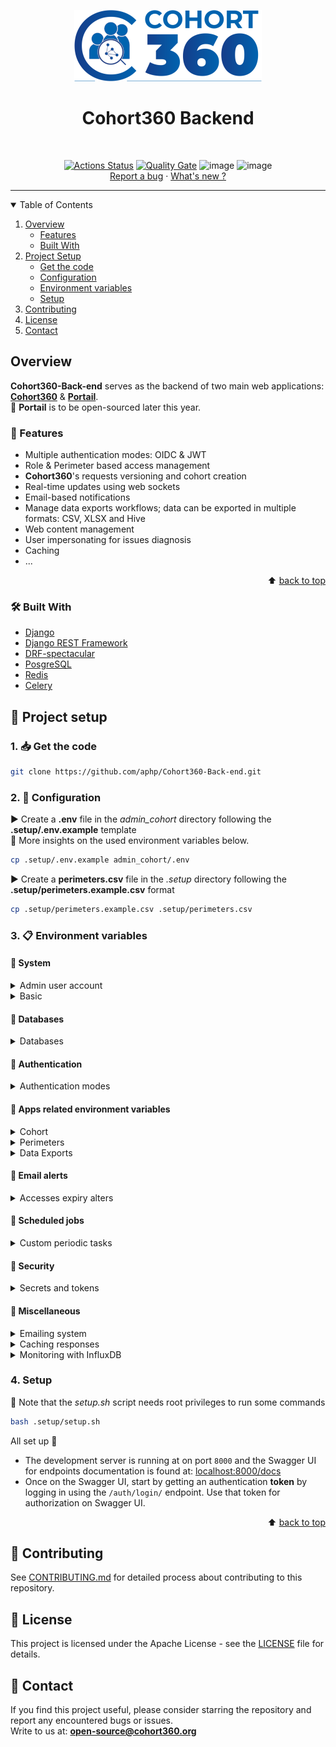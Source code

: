 <a name="readme-top"></a>

<!-- PROJECT LOGO -->
<div align="center">
<img src="admin_cohort/static/admin_cohort/img/logo_cohort360.png" alt="Logo" width="300" height="114">

# Cohort360 Backend
<br />

[![Actions Status](https://github.com/aphp/Cohort360-Back-end/workflows/main/badge.svg)](https://github.com/aphp/Cohort360-Back-end/actions)
[![Quality Gate](https://sonarcloud.io/api/project_badges/measure?project=aphp_Cohort360-Back-end&metric=alert_status)](https://sonarcloud.io/dashboard?id=aphp_Cohort360-Back-end)
![image](https://img.shields.io/badge/Python-3.12-blue/?color=blue&logo=python&logoColor=9cf)
![image](https://img.shields.io/badge/Django-5.0-%2344b78b/?color=%2344b78b&logo=django&logoColor=green)
<br />
<a href="https://github.com/aphp/Cohort360-Back-end/issues/new">Report a bug</a>
·
<a href="CHANGELOG.md">What's new ?</a>
</div>

---

<details open="open">
  <summary>Table of Contents</summary>
  <ol>
    <li>
      <a href="#overview">Overview</a>
      <ul>
        <li><a href="#features">Features</a></li>
        <li><a href="#built-with">Built With</a></li>
      </ul>
    </li>
    <li>
      <a href="#project-setup">Project Setup</a>
      <ul>
        <li><a href="#get-the-code">Get the code</a></li>
        <li><a href="#configuration">Configuration</a></li>
        <li><a href="#environment-variables">Environment variables</a></li>
        <li><a href="#setup">Setup</a></li>
      </ul>
    </li>
    <li><a href="#contributing">Contributing</a></li>
    <li><a href="#license">License</a></li>
    <li><a href="#contact">Contact</a></li>
  </ol>
</details>



## Overview

**Cohort360-Back-end** serves as the backend of two main web applications: [**Cohort360**](https://github.com/aphp/Cohort360) & [**Portail**](https://github.com/aphp/Cohort360-AdministrationPortal).  
📌 **Portail** is to be open-sourced later this year.

### 🔑 Features

- Multiple authentication modes: OIDC & JWT
- Role & Perimeter based access management
- **Cohort360**'s requests versioning and cohort creation
- Real-time updates using web sockets
- Email-based notifications
- Manage data exports workflows; data can be exported in multiple formats: CSV, XLSX and Hive
- Web content management
- User impersonating for issues diagnosis
- Caching
- ...

<div align="right">
  ⬆️ <a href="#readme-top">back to top</a>
</div>

### 🛠️ Built With

* [Django](https://www.djangoproject.com)
* [Django REST Framework](https://www.django-rest-framework.org/)
* [DRF-spectacular](https://drf-spectacular.readthedocs.io/en/latest/)
* [PosgreSQL](https://www.postgresql.org/)
* [Redis](https://redis.io/)
* [Celery](https://docs.celeryproject.org/en/stable/)


## 🚀 Project setup

### 1. 📥 Get the code

   ```sh
   git clone https://github.com/aphp/Cohort360-Back-end.git
   ```

### 2. 🔧 Configuration

  ▶️ Create a **.env** file in the _admin_cohort_ directory following the **.setup/.env.example** template  
  🔆 More insights on the used environment variables below.
   ```sh
   cp .setup/.env.example admin_cohort/.env
   ```
  ▶️  Create a **perimeters.csv** file in the _.setup_ directory following the **.setup/perimeters.example.csv** format
   ```sh
   cp .setup/perimeters.example.csv .setup/perimeters.csv
   ```
### 3. 📋 Environment variables

#### 🔷 System
<details>
  <summary>Admin user account</summary>

  For demo purposes, an admin account is needed to be created with basic fields

  | Variable        | Description           | Default Value    |
  |-----------------|-----------------------|------------------|
  | ADMIN_USERNAME  | Used as `login`       | admin            |
  | ADMIN_FIRSTNAME | Admin user first name | Admin            |
  | ADMIN_LASTNAME  | Admin user last name  | ADMIN            |
  | ADMIN_EMAIL     | Admin email address   | admin@backend.fr |

</details>

<details>
  <summary>Basic</summary>

  | Variable              | Description                                                                                                                                                                              | Default Value                                                          |
  |-----------------------|------------------------------------------------------------------------------------------------------------------------------------------------------------------------------------------|------------------------------------------------------------------------|
  | INCLUDED_APPS         | comma-separated apps names                                                                                                                                                               | accesses,cohort_job_server,cohort,exporters,exports,content_management |
  | DEBUG                 | boolean to enable/disable debug mode                                                                                                                                                     | False                                                                  |
  | ADMINS                | List of admin users to notify for errors. <br/>Used by the _django.utils.log.AdminEmailHandler_ <br/>Multi-value variable ex: `Admin1,admin1@backend.fr;Admin2,admin2@backend.fr`        |                                                                        |
  | NOTIFY_ADMINS         | A boolean to allow sending `ADMINS` email notifications                                                                                                                                  | False                                                                  |
  | FRONT_URL             | Cohort360 frontend URL                                                                                                                                                                   | http://local-cohort.fr                                                 |
  | FRONT_URLS            | comma-separated frontend URLs. if defined, it must include the `FRONT_URL`                                                                                                               | http://local-portail.fr,http://local-cohort.fr                         |
  | BACK_URL              | The backend URL without the _http_ schema                                                                                                                                                | localhost:8000                                                         |
  | CELERY_BROKER_URL     | Broker URL                                                                                                                                                                               | redis://localhost:6379                                                 |
  | CELERY_RESULT_BACKEND | Broker URL                                                                                                                                                                               | redis://localhost:6379                                                 |
  | SOCKET_LOGGER_HOST    | Host URL to which the logs will be sent, logs are currently sent to a Network SocketHandler (see the [reference](https://docs.python.org/3/library/logging.handlers.html#sockethandler)) | localhost                                                              |
  | USERNAME_REGEX        | A regex to validate users usernames                                                                                                                                                      | (.*)                                                                   |
  | EMAIL_REGEX_CHECK     | A regex to validate email addresses                                                                                                                                                      | ^[\w.+-]+@[\w-]+\.[\w]+$                                               |

</details>

#### 🔷 Databases

<details>
  <summary>Databases</summary>

  The backend connects to a main database `DB_AUTH_NAME` where the app data is persisted.
  An extra database connection is used to retrieve _OMOP_ related data.

  | Variable         | Description          | Default Value  |
  |------------------|----------------------|----------------|
  | DB_AUTH_NAME     |                      | cohort_db      |
  | DB_AUTH_USER     |                      | cohort_dev     |
  | DB_AUTH_PASSWORD |                      | cohort_dev_pwd |
  | DB_AUTH_HOST     |                      | localhost      |
  | DB_AUTH_PORT     |                      | 5432           |
  | DB_OMOP_SCHEMA   | Annexe database name |                |
  | DB_OMOP_NAME     |                      |                |
  | DB_OMOP_HOST     |                      |                |
  | DB_OMOP_USER     |                      |                |
  | DB_OMOP_PASSWORD |                      |                |
  | DB_OMOP_PORT     |                      |                |

</details>

#### 🔷 Authentication
<details>
  <summary>Authentication modes</summary>

  The backend supports 2 authentication modes:
   * Based on an external API exposing specific routes (for example an API that connects to an LDAP server under the hood)  
        - By setting `ENABLE_JWT` to **True**
        - Users log in using their credentials _username_/_password_
   * OIDC authentication using one or multiple OIDC servers.
        - By setting `ENABLE_JWT` to **False**
        - You can configure a new server by adding extra variables: `OIDC_AUTH_SERVER_2`, `OIDC_REDIRECT_URI_2` ...

  | Variable               | Description                                                                                                                                                                                                              | Default Value            |
  |------------------------|--------------------------------------------------------------------------------------------------------------------------------------------------------------------------------------------------------------------------|--------------------------|
  | ENABLE_JWT             | Allow the backend to authenticate requests with a JWT token. <br/>Requests must include the <br/>`HTTP_AUTHORIZATIONMETHOD` header with value `JWT` (matches `JWT_AUTH_MODE` in [settings.py](admin_cohort/settings.py)) | True                     |
  | JWT_ALGORITHMS         | comma-separated algorithms used to decode JWT tokens                                                                                                                                                                     | RS256,HS256              |
  | ID_CHECKER_URL         | If set, the backend uses this URL to check users identity                                                                                                                                                                | None                     |
  | OIDC_AUDIENCE          | comma-separated values of audience                                                                                                                                                                                       | audiences_1,audiences_2  |
  | OIDC_AUTH_SERVER_1     |                                                                                                                                                                                                                          | server_1                 |
  | OIDC_REDIRECT_URI_1    |                                                                                                                                                                                                                          | redirect_uri_1           |
  | OIDC_CLIENT_ID_1       |                                                                                                                                                                                                                          | client_id_1              |
  | OIDC_GRANT_TYPE_1      | The authentication flow in the backend supports only `authorization_code` for now                                                                                                                                        | authorization_code       |
  | OIDC_CLIENT_SECRET_1   |                                                                                                                                                                                                                          | client_secret_1          |
  | OIDC_EXTRA_SERVER_URLS | comma-separated URLs of other OIDC servers issuing tokens for users                                                                                                                                                      |                          |

</details>



#### 🔷 Apps related environment variables

<details>
  <summary>Cohort</summary>

  | Variable              | Description                                                                                                                                                             | Default Value         |
  |-----------------------|-------------------------------------------------------------------------------------------------------------------------------------------------------------------------|-----------------------|
  | LAST_COUNT_VALIDITY   | Validity of a Cohort Count Request in hours                                                                                                                             | 24                    |
  | COHORT_LIMIT          | Maximum patients a "small" cohort can contain ("small" cohorts will be run right away while big ones can be launched manually by calling Django API on the /? endpoint) | 20000                 |
  | SJS_URL               | SJS URL ex: https://sjs.aphp.fr (il s'agit de l'url du serveur [QueryExecutor](https://github.com/aphp/Cohort360-QueryExecutor))                                        |                       |
  | SJS_USERNAME          | The system user of the SJS app. Used to make _patch_ calls on Cohorts and DatedMeasures                                                                                 |                       |
  | ETL_USERNAME          | The system user of the ETL app. Used to make _patch_ calls on Cohorts                                                                                                   |                       |
  | META_SECURITY_PSEUDED | Security mode used to access FHIR resources                                                                                                                             | meta.security=PSEUDED |
  | USE_SOLR              | A boolean to indicate if a SolR database is used. If so, FHIR criteria are translated to SolR format                                                                    | False                 |
  | FHIR_URL              | The URL of the server used to translate FHIR criterias to SolR format, ex: https://fhir.aphp.fr                                                                         |                       |

</details>

<details>
  <summary>Perimeters</summary>

  | Variable                  | Description                                                                     | Default Value |
  |---------------------------|---------------------------------------------------------------------------------|---------------|
  | PERIMETER_TYPES           | comma-separated types of perimeters                                             |               |
  | ROOT_PERIMETER_ID         | ID of the root perimeter                                                        |               |
  | REPORTING_PERIMETER_TYPES | comma-separated types of perimeters to include in the `FeasibilityStudy` report |               |

</details>

<details>
  <summary>Data Exports</summary>

  The backend comes with three exporters allowing to have data exported in the following formats:
    * CSV
    * XLSX
    * To a Hive database
  
  | Variable                    | Description                                                                    | Default Value |
  |-----------------------------|--------------------------------------------------------------------------------|---------------|
  | STORAGE_PROVIDERS           | comma-separated URLs of servers to store exported data                         |               |
  | EXPORT_API_URL              | URL of the third-party API that handles exports                                |               |
  | EXPORT_TASK_STATUS_ENDPOINT | The endpoint allowing to check _export job_ status                             |               |
  | EXPORT_CSV_PATH             | Path to the directory where CSV exports are stored                             |               |
  | EXPORT_XLSX_PATH            | Path to the directory where XLSX exports are stored                            |               |
  | DAYS_TO_KEEP_EXPORTED_FILES | Days to keep exported data available for download                              | 7             |
  | INFRA_API_URL               | URL of the third-party API that handles creating the database for Hive exports |               |
  | HIVE_DB_FOLDER              | Path to the directory where the Hive database is stored                        |               |
  | CREATE_DB_ENDPOINT          | The endpoint allowing to _create_ a Hive database                              |               |
  | ALTER_DB_ENDPOINT           | The endpoint allowing to _change ownership_ of a Hive database                 |               |
  | HADOOP_TASK_STATUS_ENDPOINT | The endpoint allowing to check _database creation job_ status                  |               |
  | HIVE_EXPORTER_USER          | Name of the system user that creates Hive databases                            |               |
  | DISABLE_TERMINOLOGY         | boolean to disable exported data translation                                   | False         |

</details>

#### 🔷 Email alerts

<details>
  <summary>Accesses expiry alters</summary>
  
  | Variable                           | Description                                              | Default Value |
  |------------------------------------|----------------------------------------------------------|---------------|
  | ACCESS_EXPIRY_FIRST_ALERT_IN_DAYS  | Number of days for first alert about accesses to expire  | 30            |
  | ACCESS_EXPIRY_SECOND_ALERT_IN_DAYS | Number of days for second alert about accesses to expire | 2             |
  | ACCESS_MANAGERS_LIST_LINK          | A URL link to a file with the list of accesses managers  |               |

</details>

#### 🔷 Scheduled jobs

<details>
  <summary>Custom periodic tasks</summary>

  | Variable                                | Description                                                                                                   | Default Value                                                                                                                                    |
  |-----------------------------------------|---------------------------------------------------------------------------------------------------------------|--------------------------------------------------------------------------------------------------------------------------------------------------|  
  | LOCAL_TASKS                             | `;` separated tasks with execution time <br /> in the format of _task name,module,function name,hour,minutes_ | count_users_on_perimeters,accesses.tasks.count_users_on_perimeters,5,30;<br/>check_expiring_accesses,accesses.tasks.check_expiring_accesses,6,0  |
  | MAINTENANCE_PERIODIC_SCHEDULING_MINUTES | Frequency of the task to check if a _maintenance job_ is ON                                                   | 1                                                                                                                                                |

</details>

#### 🔷 Security

<details>
  <summary>Secrets and tokens</summary>
  
  | Variable                | Description                                                            | Default Value |
  |-------------------------|------------------------------------------------------------------------|---------------|
  | DJANGO_SECRET_KEY       | Will be set on `SECRET_KEY` in settings.py                             |               |
  | ID_CHECKER_TOKEN_HEADER | Authorization header used by the Identity checker server               |               |
  | ID_CHECKER_TOKEN        | Identity checker server API-key                                        |               |
  | SJS_TOKEN               | SJS API-key                                                            |               |
  | ETL_TOKEN               | ETL API-key                                                            |               |
  | JWT_SIGNING_KEY         | Key used to sign JWT tokens if JWT auth mode is enabled (`ENABLE_JWT`) |               |
  | INFLUXDB_DJANGO_TOKEN   | InfluxDB API-key                                                       |               |

</details>

#### 🔷 Miscellaneous

<details>
  <summary>Emailing system</summary>
  
  | Variable              | Description                               | Default Value |
  |-----------------------|-------------------------------------------|---------------|
  | EMAIL_USE_TLS         |                                           | True          |
  | EMAIL_HOST            |                                           |               |
  | EMAIL_PORT            |                                           |               |
  | EMAIL_SENDER_ADDRESS  | Email address of sender                   |               |
  | EMAIL_SUPPORT_CONTACT | Email address to contact the support team |               |

</details>

<details>
  <summary>Caching responses</summary>

  The backend uses _RedisCache_ from the **django_redis** package.  
  Extra tuning parameters to control cache validity are defined in settings.py

  | Variable     | Description                   | Default Value |
  |--------------|-------------------------------|---------------|
  | ENABLE_CACHE | Enable caching HTTP responses | False         |
  
</details>

<details>
  <summary>Monitoring with InfluxDB</summary>

  To monitor response time of the API, you can configure an InfluxDB connection.  
  :: this activates a new middleware on top of the existing ones to track requests process time.

  | Variable         | Description       | Default Value |
  |------------------|-------------------|---------------|
  | INFLUXDB_ENABLED |                   | False         |
  | INFLUXDB_URL     |                   |               |
  | INFLUXDB_ORG     | Organization name |               |
  | INFLUXDB_BUCKET  | Bucket name       |               |

</details>


### 4. Setup

   🔶 Note that the _setup.sh_ script needs root privileges to run some commands

   ```sh
   bash .setup/setup.sh
   ```
  All set up 🎉  
  
* The development server is running at on port `8000` and the Swagger UI for endpoints documentation is found at: [localhost:8000/docs](http://localhost:8000/docs)
* Once on the Swagger UI, start by getting an authentication **token** by logging in using the `/auth/login/` endpoint. Use that token for 
  authorization on Swagger UI.

<div align="right">
  ⬆️ <a href="#readme-top">back to top</a>
</div>

## 🤝 Contributing

See [CONTRIBUTING.md](CONTRIBUTING.md) for detailed process about contributing to this repository.

## 📜 License

This project is licensed under the Apache License - see the [LICENSE](LICENSE) file for details.

## 💬 Contact

If you find this project useful, please consider starring the repository and report any encountered bugs or issues.  
Write to us at: **open-source@cohort360.org**
